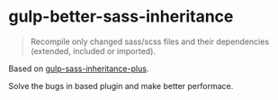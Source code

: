 # gulp-better-sass-inheritance

> Recompile only changed sass/scss files and their dependencies (extended, included or imported).

Based on [gulp-sass-inheritance-plus](https://www.npmjs.com/package/gulp-sass-inheritance-plus).

Solve the bugs in based plugin and make better performace.

